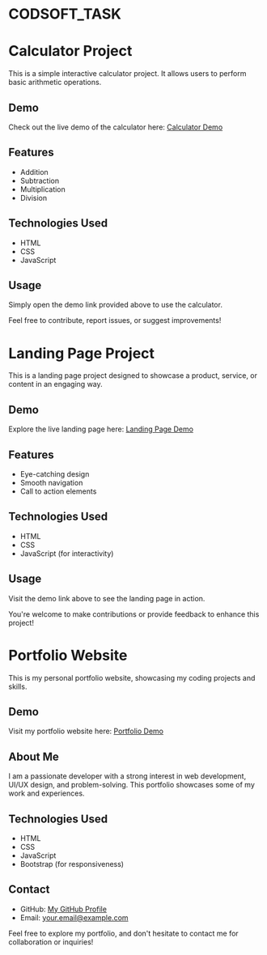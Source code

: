 # CODSOFT_TASK

# Calculator Project

This is a simple interactive calculator project. It allows users to perform basic arithmetic operations.

## Demo
Check out the live demo of the calculator here:
[Calculator Demo](https://gowtham-r27.github.io/CODSOFT_TASK/CALCULATOR/calculator.html)

## Features
- Addition
- Subtraction
- Multiplication
- Division

## Technologies Used
- HTML
- CSS
- JavaScript

## Usage
Simply open the demo link provided above to use the calculator.

Feel free to contribute, report issues, or suggest improvements!


# Landing Page Project

This is a landing page project designed to showcase a product, service, or content in an engaging way.

## Demo
Explore the live landing page here:
[Landing Page Demo](https://gowtham-r27.github.io/CODSOFT_TASK/LANDING%20PAGE/LANDING_PAGE.html)

## Features
- Eye-catching design
- Smooth navigation
- Call to action elements

## Technologies Used
- HTML
- CSS
- JavaScript (for interactivity)

## Usage
Visit the demo link above to see the landing page in action.

You're welcome to make contributions or provide feedback to enhance this project!


# Portfolio Website

This is my personal portfolio website, showcasing my coding projects and skills.

## Demo
Visit my portfolio website here:
[Portfolio Demo](https://gowtham-r27.github.io/CODSOFT_TASK/PORTFOLIO/Portfolio.html)

## About Me
I am a passionate developer with a strong interest in web development, UI/UX design, and problem-solving. This portfolio showcases some of my work and experiences.

## Technologies Used
- HTML
- CSS
- JavaScript
- Bootstrap (for responsiveness)

## Contact
- GitHub: [My GitHub Profile](https://github.com/gowtham-r27)
- Email: your.email@example.com

Feel free to explore my portfolio, and don't hesitate to contact me for collaboration or inquiries!
